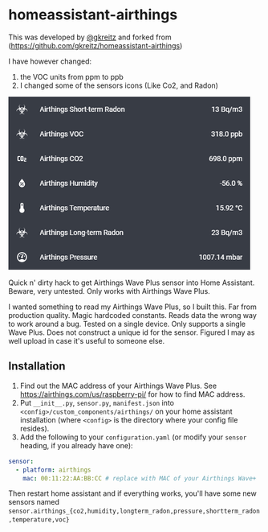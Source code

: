 # homeassistant-airthings

This was developed by [@gkreitz](https://github.com/gkreitz) and forked from (https://github.com/gkreitz/homeassistant-airthings)

I have however changed:

1. the VOC units from ppm to ppb
2. I changed some of the sensors icons (Like Co2, and Radon)

![](airthings_dash.PNG)

Quick n' dirty hack to get Airthings Wave Plus sensor into Home Assistant. Beware, very untested. Only works with Airthings Wave Plus.

I wanted something to read my Airthings Wave Plus, so I built this. Far from production quality. Magic hardcoded constants. Reads data the wrong way to work around a bug. Tested on a single device. Only supports a single Wave Plus. Does not construct a unique id for the sensor. Figured I may as well upload in case it's useful to someone else.

## Installation
1. Find out the MAC address of your Airthings Wave Plus. See https://airthings.com/us/raspberry-pi/ for how to find MAC address.
1. Put `__init__.py`, `sensor.py`, `manifest.json` into `<config>/custom_components/airthings/` on your home assistant installation (where `<config>` is the directory where your config file resides).
1. Add the following to your `configuration.yaml` (or modify your `sensor` heading, if you already have one):
```yaml
sensor:
  - platform: airthings
    mac: 00:11:22:AA:BB:CC # replace with MAC of your Airthings Wave+
```

Then restart home assistant and if everything works, you'll have some new sensors named `sensor.airthings_{co2,humidity,longterm_radon,pressure,shortterm_radon,temperature,voc}`
